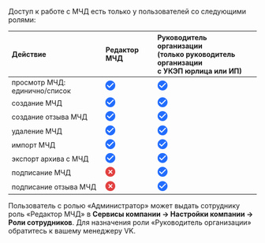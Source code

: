 Доступ к работе с МЧД есть только у пользователей со следующими ролями:

|**Действие**|**Редактор МЧД**|**Руководитель организации** <br>(только руководитель организации <br>с УКЭП юрлица или ИП)|
| :- | :- | :- |
|просмотр МЧД: единично/список| ![ссылка на внешний ресурс](./assets/ok.png "inline") |![ссылка на внешний ресурс](./assets/ok.png "inline")|
|создание МЧД|![ссылка на внешний ресурс](./assets/ok.png "inline")|![ссылка на внешний ресурс](./assets/ok.png "inline")|
|создание отзыва МЧД|![ссылка на внешний ресурс](./assets/ok.png "inline")|![ссылка на внешний ресурс](./assets/ok.png "inline")|
|удаление МЧД|![ссылка на внешний ресурс](./assets/ok.png "inline")|![ссылка на внешний ресурс](./assets/ok.png "inline")|
|импорт МЧД|![ссылка на внешний ресурс](./assets/ok.png "inline")|![ссылка на внешний ресурс](./assets/ok.png "inline")|
|экспорт архива с МЧД|![ссылка на внешний ресурс](./assets/ok.png "inline")|![ссылка на внешний ресурс](./assets/ok.png "inline")|
|подписание МЧД|![ссылка на внешний ресурс](./assets/cancel.png "inline")|![ссылка на внешний ресурс](./assets/ok.png "inline")|
|подписание отзыва МЧД|![ссылка на внешний ресурс](./assets/cancel.png "inline")|![ссылка на внешний ресурс](./assets/ok.png "inline")|


Пользователь с ролью «Администратор» может выдать сотруднику роль «Редактор МЧД» в **Сервисы компании → Настройки компании → Роли сотрудников**.
Для назначения роли «Руководитель организации» обратитесь к вашему менеджеру VK.